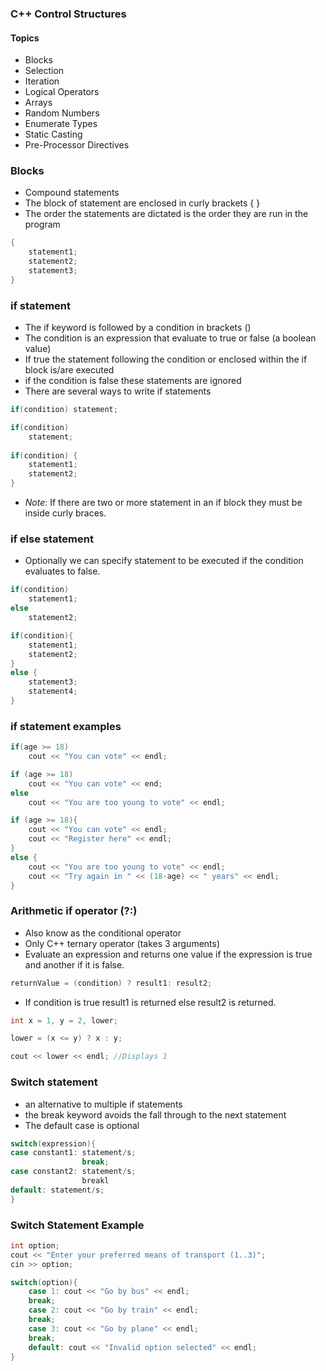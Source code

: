 
### C++ Control Structures 
#### Topics 
- Blocks
- Selection
- Iteration 
- Logical Operators 
- Arrays 
- Random Numbers 
- Enumerate Types 
- Static Casting 
- Pre-Processor Directives 

### Blocks 
- Compound statements 
- The block of statement are enclosed in curly brackets { }
- The order the statements are dictated is the order they are run in the program 
```c++
{
	statement1;
	statement2;
	statement3;
}
```

### if statement 
- The if keyword is followed by a condition in brackets ()
- The condition is an expression that evaluate to true or false (a boolean value)
- If true the statement following the condition or enclosed within the if block is/are executed 
- if the condition is false these statements are ignored 
- There are several ways to write if statements
```c++
if(condition) statement;

if(condition)
	statement;
	
if(condition) {
	statement1;
	statement2;
}
```
- *Note*: If there are two or more statement in an if block they must be inside curly braces. 

### if else statement 
- Optionally we  can specify statement to be executed if the condition evaluates to false. 
```c++
if(condition)
	statement1;
else
	statement2;

if(condition){
	statement1;
	statement2;
}
else {
	statement3;
	statement4;
}
```


### if statement examples 

```c++
if(age >= 18)
	cout << "You can vote" << endl;

if (age >= 18)
	cout << "You can vote" << end;
else
	cout << "You are too young to vote" << endl;

if (age >= 18){
	cout << "You can vote" << endl;
	cout << "Register here" << endl;
}
else {
	cout << "You are too young to vote" << endl;
	cout << "Try again in " << (18-age) << " years" << endl;
}
```

### Arithmetic if operator (?:)
- Also know as the conditional operator 
- Only C++ ternary operator (takes 3 arguments)
- Evaluate an expression and returns one value if the expression is true and another if it is false. 
```c++
returnValue = (condition) ? result1: result2;
```
- If condition is true result1 is returned else result2 is returned. 
```c++
int x = 1, y = 2, lower;

lower = (x <= y) ? x : y;

cout << lower << endl; //Displays 1
```


### Switch statement 
- an alternative to multiple if statements 
- the break keyword avoids the fall through to the next statement 
- The default case is optional 
```c++
switch(expression){
case constant1: statement/s;
				break;
case constant2: statement/s;
				breakl
default: statement/s;
}
```

### Switch Statement Example 
```c++
int option;
cout << "Enter your preferred means of transport (1..3)";
cin >> option;

switch(option){
	case 1: cout << "Go by bus" << endl;
	break;
	case 2: cout << "Go by train" << endl;
	break;
	case 3: cout << "Go by plane" << endl;
	break;
	default: cout << "Invalid option selected" << endl;
}
```

